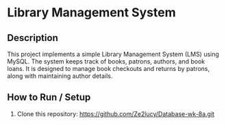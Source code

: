 # Library Management System

## Description

This project implements a simple Library Management System (LMS) using MySQL. The system keeps track of books, patrons, authors, and book loans. It is designed to manage book checkouts and returns by patrons, along with maintaining author details.

## How to Run / Setup

1. Clone this repository: https://github.com/Ze2lucy/Database-wk-8a.git
